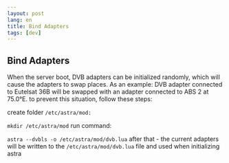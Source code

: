 ```yaml
---
layout: post
lang: en
title: Bind Adapters
tags: [dev]
---
```


## Bind Adapters

<!-- more -->

When the server boot, DVB adapters can be initialized randomly, which will cause the adapters to swap places. As an example: DVB adapter connected to Eutelsat 36B will be swapped with an adapter connected to ABS 2 at 75.0°E. to prevent this situation, follow these steps:  

create folder `/etc/astra/mod:`

`mkdir /etc/astra/mod`
run command:

`astra --dvbls -o /etc/astra/mod/dvb.lua`
after that - the current adapters will be written to the `/etc/astra/mod/dvb.lua` file and used when initializing astra
